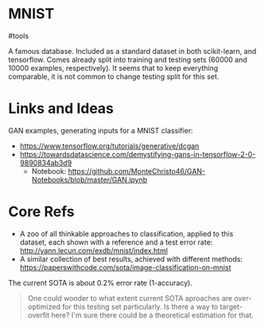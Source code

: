# MNIST

#tools

A famous database. Included as a standard dataset in both scikit-learn, and tensorflow. Comes already split into training and testing sets (60000 and 10000 examples, respectively). It seems that to keep everything comparable, it is not common to change testing split for this set.

# Links and Ideas

GAN examples, generating inputs for a MNIST classifier:
* https://www.tensorflow.org/tutorials/generative/dcgan
* https://towardsdatascience.com/demystifying-gans-in-tensorflow-2-0-9890834ab3d9
    * Notebook: https://github.com/MonteChristo46/GAN-Notebooks/blob/master/GAN.ipynb

# Core Refs

* A zoo of all thinkable approaches to classification, applied to this dataset, each shown with a reference and a test error rate: http://yann.lecun.com/exdb/mnist/index.html
* A similar collection of best results, achieved with different methods: https://paperswithcode.com/sota/image-classification-on-mnist

The current SOTA is about 0.2% error rate (1-accuracy).

> One could wonder to what extent current SOTA aproaches are over-optimized for this testing set particularly. Is there a way to target-overfit here? I'm sure there could be a theoretical estimation for that.